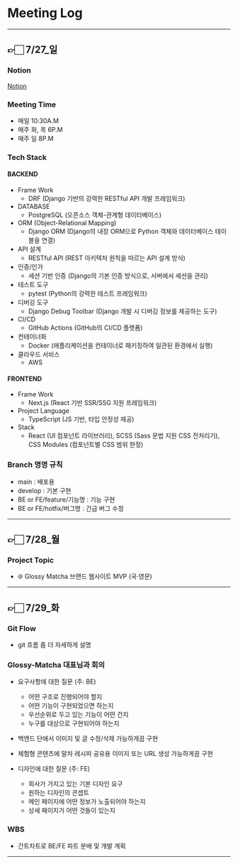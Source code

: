 # Meeting Log
---
## 👉🏻 7/27_일
### Notion
[Notion](https://www.notion.so/1fe042952b3080ff8133c885ef351ac6)

### Meeting Time
- 매일 10:30A.M
- 매주 화, 목 6P.M
- 매주 일 8P.M

### Tech Stack

#### BACKEND
- Frame Work
  - DRF (Django 기반의 강력한 RESTful API 개발 프레임워크)
- DATABASE
  - PostgreSQL (오픈소스 객체-관계형 데이터베이스)
- ORM (Object-Relational Mapping)
  - Django ORM (Django의 내장 ORM으로 Python 객체와 데이터베이스 테이블을 연결)
- API 설계
  - RESTful API (REST 아키텍처 원칙을 따르는 API 설계 방식)
- 인증/인가
  - 세션 기반 인증 (Django의 기본 인증 방식으로, 서버에서 세션을 관리)
- 테스트 도구
  - pytest (Python의 강력한 테스트 프레임워크)
- 디버깅 도구
  - Django Debug Toolbar (Django 개발 시 디버깅 정보를 제공하는 도구)
- CI/CD
  - GitHub Actions (GitHub의 CI/CD 플랫폼)
- 컨테이너화
  - Docker (애플리케이션을 컨테이너로 패키징하여 일관된 환경에서 실행)
- 클라우드 서비스
  - AWS

#### FRONTEND
- Frame Work
  - Next.js (React 기반 SSR/SSG 지원 프레임워크)
- Project Language
  - TypeScript (JS 기반, 타입 안정성 제공)
- Stack
  - React (UI 컴포넌트 라이브러리), SCSS (Sass 문법 지원 CSS 전처리기), CSS Modules (컴포넌트별 CSS 범위 한정)

### Branch 명명 규칙
- main : 배포용
- develop : 기본 구현
- BE or FE/feature/기능명 : 기능 구현
- BE or FE/hotfix/버그명 : 긴급 버그 수정

---

## 👉🏻 7/28_월
### Project Topic
- 🌐 Glossy Matcha 브랜드 웹사이트 MVP (국·영문)

---

## 👉🏻 7/29_화
### Git Flow
- git 흐름 좀 더 자세하게 설명

### Glossy-Matcha 대표님과 회의
- 요구사항에 대한 질문 (주: BE)
  - 어떤 구조로 진행되어야 할지
  - 어떤 기능이 구현되었으면 하는지
  - 우선순위로 두고 있는 기능이 어떤 건지
  - 누구를 대상으로 구현되어야 하는지
 - 백엔드 단에서 이미지 및 글 수정/삭제 가능하게끔 구현
 - 체험형 콘텐츠에 말차 레시피 공유용 이미지 또는 URL 생성 가능하게끔 구현

- 디자인에 대한 질문 (주: FE)
  - 회사가 가지고 있는 기본 디자인 요구
  - 원하는 디자인의 콘셉트
  - 메인 페이지에 어떤 정보가 노출되어야 하는지
  - 상세 페이지가 어떤 것들이 있는지

### WBS
- 간트차트로 BE/FE 파트 분배 및 개발 계획

---